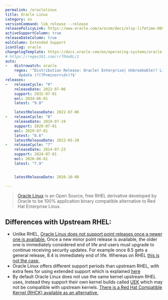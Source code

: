 ```yaml
---
permalink: /oraclelinux
title: Oracle Linux
category: os
versionCommand: lsb_release --release
releasePolicyLink: https://www.oracle.com/a/ocom/docs/elsp-lifetime-069338.pdf
activeSupportColumn: true
releaseDateColumn: true
eolColumn: Extended Support
iconSlug: oracle
changelogTemplate: https://docs.oracle.com/en/operating-systems/oracle-linux/__RELEASE_CYCLE__/relnotes__LATEST__/
# https://regex101.com/r/fRdw9L/1
auto:
-   distrowatch: oracle
    regex: '^Distribution Release: Oracle( Enterprise| Unbreakable)? Linux R?(?P<major>\d)(-U|\.|
      Update )?(?P<minor>\d+)?$'
releases:
-   releaseCycle: "9"
    releaseDate: 2022-07-06
    support: 2032-07-01
    eol: 2034-06-01
    latest: "9.0"

    latestReleaseDate: 2022-07-06
-   releaseCycle: "8"
    releaseDate: 2019-07-19
    support: 2029-07-01
    eol: 2029-07-01
    latest: "8.6"
    latestReleaseDate: 2022-05-20
-   releaseCycle: "7"
    releaseDate: 2014-07-23
    support: 2024-07-01
    eol: 2026-06-01
    latest: "7.9"


    latestReleaseDate: 2020-10-08

---
```


> [Oracle Linux](https://www.oracle.com/linux/) is an Open Source, free RHEL derivative developed by Oracle to be 100% application binary compatible alternative to Red Hat Enterprise Linux.

## Differences with Upstream RHEL:

 - Unlike RHEL, [Oracle Linux does not support point releases once a newer one is available.](https://community.oracle.com/tech/apps-infra/discussion/4481998/what-is-the-lifecycle-of-oracle-linux-for-minor-releases) Once a new minor point release is available, the older one is immediately considered end of life and users must upgrade to continue receiving security updates. For example once 8.5 gets a general release, 8.4 is immediately end of life. Whereas on RHEL [this is not the case.](https://access.redhat.com/articles/rhel-eus)
 - Oracle Linux offers different support periods than upstream RHEL, with extra fees for using extended support which is explained [here](https://www.oracle.com/a/ocom/docs/oracle-linux-extended-support-oct2020.pdf)
 - By default Oracle Linux does not use the same kernel upstream RHEL uses, instead they support their own kernel builds called [UEK](https://docs.oracle.com/en/operating-systems/uek/) which may not be compatible with upstream kernels. [There is a Red Hat Compatible Kernel (RHCK) available as an alternative.](https://community.oracle.com/tech/apps-infra/discussion/4467791/oracle-linux-how-to-change-default-kernel)

